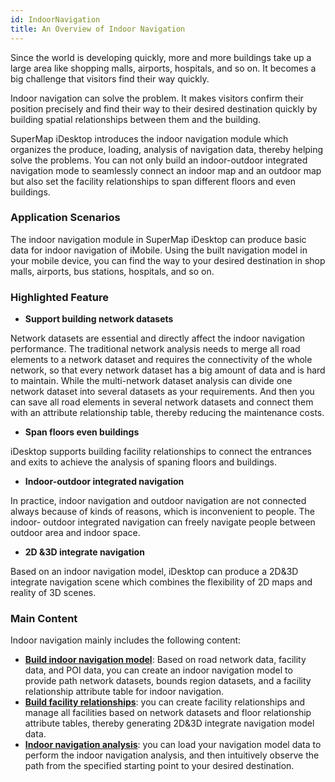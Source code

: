 ```yaml
---
id: IndoorNavigation
title: An Overview of Indoor Navigation
---
```

Since the world is developing quickly, more and more buildings take up a large area like shopping malls, airports, hospitals, and so on. It becomes a big challenge that visitors find their way quickly.

Indoor navigation can solve the problem. It makes visitors confirm their position precisely and find their way to their desired destination quickly by building spatial relationships between them and the building.

SuperMap iDesktop introduces the indoor navigation module which organizes the produce, loading, analysis of navigation data, thereby helping solve the
problems. You can not only build an indoor-outdoor integrated navigation mode to seamlessly connect an indoor map and an outdoor map but also set the
facility relationships to span different floors and even buildings.

###  Application Scenarios

The indoor navigation module in SuperMap iDesktop can produce basic data for
indoor navigation of iMobile. Using the built navigation model in your mobile
device, you can find the way to your desired destination in shop malls,
airports, bus stations, hospitals, and so on.

###  Highlighted Feature

  * **Support building network datasets**

Network datasets are essential and directly affect the indoor navigation
performance. The traditional network analysis needs to merge all road elements
to a network dataset and requires the connectivity of the whole network, so
that every network dataset has a big amount of data and is hard to maintain.
While the multi-network dataset analysis can divide one network dataset into
several datasets as your requirements. And then you can save all road elements
in several network datasets and connect them with an attribute relationship
table, thereby reducing the maintenance costs.

  * **Span floors even buildings**

iDesktop supports building facility relationships to connect the entrances and
exits to achieve the analysis of spaning floors and buildings.

  * **Indoor-outdoor integrated navigation**

In practice, indoor navigation and outdoor navigation are not connected always
because of kinds of reasons, which is inconvenient to people. The indoor-
outdoor integrated navigation can freely navigate people between outdoor area
and indoor space.

  * **2D &3D integrate navigation**

Based on an indoor navigation model, iDesktop can produce a 2D&3D integrate
navigation scene which combines the flexibility of 2D maps and reality of 3D
scenes.

###  Main Content

Indoor navigation mainly includes the following content:

  * [**Build indoor navigation model**](BuildIndoorNavigationModel): Based on road network data, facility data, and POI data, you can create an indoor navigation model to provide path network datasets, bounds region datasets, and a facility relationship attribute table for indoor navigation.
  * [**Build facility relationships**](BuildStairRelation): you can create facility relationships and manage all facilities based on network datasets and floor relationship attribute tables, thereby generating 2D&3D integrate navigation model data.
  * [**Indoor navigation analysis**](IndoorNavigationAnalysis): you can load your navigation model data to perform the indoor navigation analysis, and then intuitively observe the path from the specified starting point to your desired destination.

